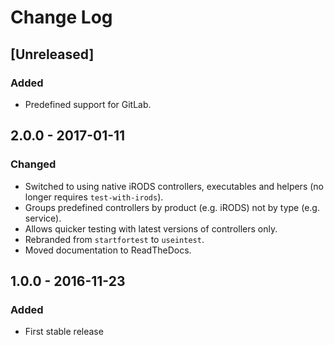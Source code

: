 # Change Log
## [Unreleased]
### Added
- Predefined support for GitLab.

## 2.0.0 - 2017-01-11
### Changed
- Switched to using native iRODS controllers, executables and helpers (no longer requires `test-with-irods`).
- Groups predefined controllers by product (e.g. iRODS) not by type (e.g. service).
- Allows quicker testing with latest versions of controllers only.
- Rebranded from `startfortest` to `useintest`.
- Moved documentation to ReadTheDocs.

## 1.0.0 - 2016-11-23
### Added
- First stable release
